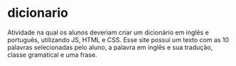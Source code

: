 # dicionario
Atividade na qual os alunos deveriam criar um dicionário em inglês e português, utilizando JS, HTML e CSS. Esse site possui um texto com as 10 palavras selecionadas pelo aluno, a palavra em inglês e sua tradução, classe gramatical e uma frase.
